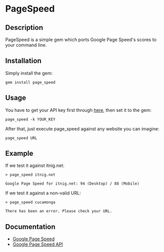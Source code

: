 PageSpeed
======

Description
-----------

PageSpeed is a simple gem which ports Google Page Speed's scores to your
command line.

Installation
------------

Simply install the gem:

    gem install page_speed

Usage
-----

You have to get your API key first through [here](http://code.google.com/intl/en-EN/apis/pagespeedonline/v1/getting_started.html), then set it to the gem:

    page_speed -k YOUR_KEY

After that, just execute page_speed against any website you can imagine:

    page_speed URL

Example
-------

If we test it against itnig.net:

    > page_speed itnig.net

    Google Page Speed for itnig.net: 94 (Desktop) / 88 (Mobile)

If we test it against a non-valid URL:

    > page_speed cucamonga

    There has been an error. Please check your URL.

Documentation
-------------

* [Google Page Speed](http://pagespeed.googlelabs.com)
* [Google Page Speed API](http://code.google.com/intl/en-EN/apis/pagespeedonline/)
